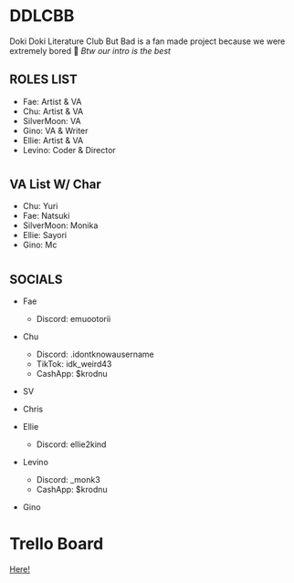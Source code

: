 # DDLCBB

Doki Doki Literature Club But Bad is a fan made project because we were extremely bored 🤷
*Btw our intro is the best*

## ROLES LIST

 - Fae: Artist & VA
 - Chu: Artist & VA
 - SilverMoon: VA
 - Gino: VA & Writer
 - Ellie: Artist & VA
 - Levino: Coder & Director
#

## VA List W/ Char
 - Chu: Yuri
 - Fae: Natsuki
 - SilverMoon: Monika
 - Ellie: Sayori
 - Gino: Mc
#

## SOCIALS

 - Fae
    - Discord: emuootorii
 - Chu
    - Discord: .idontknowausername
    - TikTok: idk_weird43
    - CashApp: $krodnu
 - SV
    
 - Chris
    
 - Ellie
    - Discord: ellie2kind
 - Levino
    - Discord: _monk3
    - CashApp: $krodnu
 - Gino
#

# Trello Board

[Here!](https://trello.com/b/xQkUib4k/ddlcbb)

